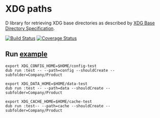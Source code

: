 # XDG paths

D library for retrieving XDG base directories as described by [XDG Base Directory Specification](https://specifications.freedesktop.org/basedir-spec/latest/index.html).

[![Build Status](https://travis-ci.org/MyLittleRobo/xdgpaths.svg?branch=master)](https://travis-ci.org/MyLittleRobo/xdgpaths) [![Coverage Status](https://coveralls.io/repos/github/MyLittleRobo/xdgpaths/badge.svg?branch=master)](https://coveralls.io/github/MyLittleRobo/xdgpaths?branch=master)

## Run [example](examples/xdgpathstest/source/app.d)

    export XDG_CONFIG_HOME=$HOME/config-test
    dub run :test -- --path=config --shouldCreate --subfolder=Company/Product
    
    export XDG_DATA_HOME=$HOME/data-test
    dub run :test -- --path=data --shouldCreate --subfolder=Company/Product
    
    export XDG_CACHE_HOME=$HOME/cache-test
    dub run :test-- --path=cache --shouldCreate --subfolder=Company/Product

